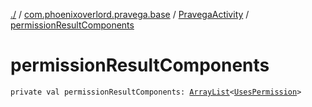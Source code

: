 [./](../../index.md) / [com.phoenixoverlord.pravega.base](../index.md) / [PravegaActivity](index.md) / [permissionResultComponents](./permission-result-components.md)

# permissionResultComponents

`private val permissionResultComponents: `[`ArrayList`](https://kotlinlang.org/api/latest/jvm/stdlib/kotlin.collections/-array-list/index.html)`<`[`UsesPermission`](../-uses-permission/index.md)`>`